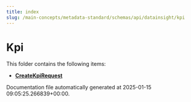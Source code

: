 ```yaml
---
title: index
slug: /main-concepts/metadata-standard/schemas/api/datainsight/kpi
---
```


# Kpi

This folder contains the following items:

- [**CreateKpiRequest**](/main-concepts/metadata-standard/schemas/api/datainsight/kpi/createkpirequest)


Documentation file automatically generated at 2025-01-15 09:05:25.266839+00:00.
